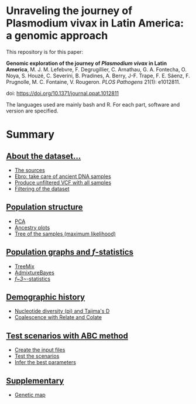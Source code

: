 # Unraveling the journey of Plasmodium vivax in Latin America: a genomic approach

This repository is for this paper:

**Genomic exploration of the journey of *Plasmodium vivax* in Latin America**, M. J. M. Lefebvre, F. Degrugillier, C. Arnathau, G. A. Fontecha, O. Noya, S. Houzé, C. Severini, B. Pradines, A. Berry, J-F. Trape, F. E. Sáenz, F. Prugnolle, M. C. Fontaine, V. Rougeron. *PLOS Pathogens* 21(1): e1012811. 

doi: <https://doi.org/10.1371/journal.ppat.1012811>

The languages used are mainly bash and R. For each part, software and version are specified.

# Summary

## [About the dataset...](https://github.com/MargauxLefebvre/LatinAmerica_vivax/tree/main/Dataset_generation#about-the-dataset)

-   [The sources](https://github.com/MargauxLefebvre/LatinAmerica_vivax/tree/main/Dataset_generation#the-sources)
-   [Ebro: take care of ancient DNA samples](https://github.com/MargauxLefebvre/LatinAmerica_vivax/tree/main/Dataset_generation#ebro-take-care-of-ancient-dna-samples)
-   [Produce unfiltered VCF with all samples](https://github.com/MargauxLefebvre/LatinAmerica_vivax/tree/main/Dataset_generation#produce-unfiltered-vcf-with-all-samples)
-   [Filtering of the dataset](https://github.com/MargauxLefebvre/LatinAmerica_vivax/tree/main/Dataset_generation#filtering-of-the-dataset)

## [Population structure](https://github.com/MargauxLefebvre/LatinAmerica_vivax/tree/main/Pop_structure#population-structure)

-   [PCA](https://github.com/MargauxLefebvre/LatinAmerica_vivax/tree/main/Pop_structure#pca)
-   [Ancestry plots](https://github.com/MargauxLefebvre/LatinAmerica_vivax/tree/main/Pop_structure#ancestry-plots)
-   [Tree of the samples (maximum likelihood)](https://github.com/MargauxLefebvre/LatinAmerica_vivax/tree/main/Pop_structure#tree-of-the-samples-maximum-likelihood)

## [Population graphs and *f*-statistics](https://github.com/MargauxLefebvre/LatinAmerica_vivax/tree/main/Pop_graphs_fstats#population-graphs-and-f-statistics)

-   [TreeMix](https://github.com/MargauxLefebvre/LatinAmerica_vivax/tree/main/Pop_graphs_fstats#treemix)
-   [AdmixtureBayes](https://github.com/MargauxLefebvre/LatinAmerica_vivax/tree/main/Pop_graphs_fstats#admixturebayes)
-   [*f~3~*-statistics](https://github.com/MargauxLefebvre/LatinAmerica_vivax/tree/main/Pop_graphs_fstats#f3-statistics)

## [Demographic history](https://github.com/MargauxLefebvre/LatinAmerica_vivax/tree/main/Demography#demographic-history)

-   [Nucleotide diversity (pi) and Tajima's D](https://github.com/MargauxLefebvre/LatinAmerica_vivax/tree/main/Demography#nucleotide-diversity-pi-and-tajimas-d)
-   [Coalescence with Relate and Colate](https://github.com/MargauxLefebvre/LatinAmerica_vivax/tree/main/Demography#coalescence-with-relate-and-colate)

## [Test scenarios with ABC method](https://github.com/MargauxLefebvre/LatinAmerica_vivax/tree/main/ABC_scenarios#test-scenarios-with-abc-method)

-   [Create the input files](https://github.com/MargauxLefebvre/LatinAmerica_vivax/tree/main/ABC_scenarios#create-the-input-files)
-   [Test the scenarios](https://github.com/MargauxLefebvre/LatinAmerica_vivax/tree/main/ABC_scenarios#test-the-scenarios)
-   [Infer the best parameters](https://github.com/MargauxLefebvre/LatinAmerica_vivax/tree/main/ABC_scenarios#infer-the-best-parameters)

## [Supplementary](https://github.com/MargauxLefebvre/LatinAmerica_vivax/tree/main/Supp#supplementary)

-   [Genetic map](https://github.com/MargauxLefebvre/LatinAmerica_vivax/tree/main/Supp#genetic-map)
